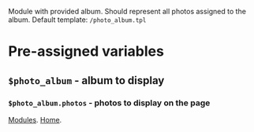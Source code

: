 
Module with provided album. Should represent all photos assigned to the album.
Default template: `/photo_album.tpl`

# Pre-assigned variables

## `$photo_album` - album to display

### `$photo_album.photos` - photos to display on the page


[Modules](index.md).
[Home](../index.md).
